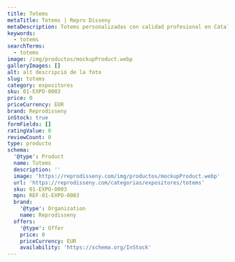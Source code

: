 ```yaml
---
title: Totems
metaTitle: Totems | Repro Disseny
metaDescription: Totems personalizadas con calidad profesional en Cataluña.
keywords:
  - totems
searchTerms:
  - totems
image: /img/productos/mockupProduct.webp
galleryImages: []
alt: alt descripció de la foto
slug: totems
category: expositores
sku: 01-EXPO-0003
price: 0
priceCurrency: EUR
brand: Reprodisseny
inStock: true
formFields: []
ratingValue: 0
reviewCount: 0
type: producto
schema:
  '@type': Product
  name: Totems
  description: ''
  image: 'https://reprodisseny.com/img/productos/mockupProduct.webp'
  url: 'https://reprodisseny.com/categorias/expositores/totems'
  sku: 01-EXPO-0003
  mpn: REF-01-EXPO-0003
  brand:
    '@type': Organization
    name: Reprodisseny
  offers:
    '@type': Offer
    price: 0
    priceCurrency: EUR
    availability: 'https://schema.org/InStock'
---
```


